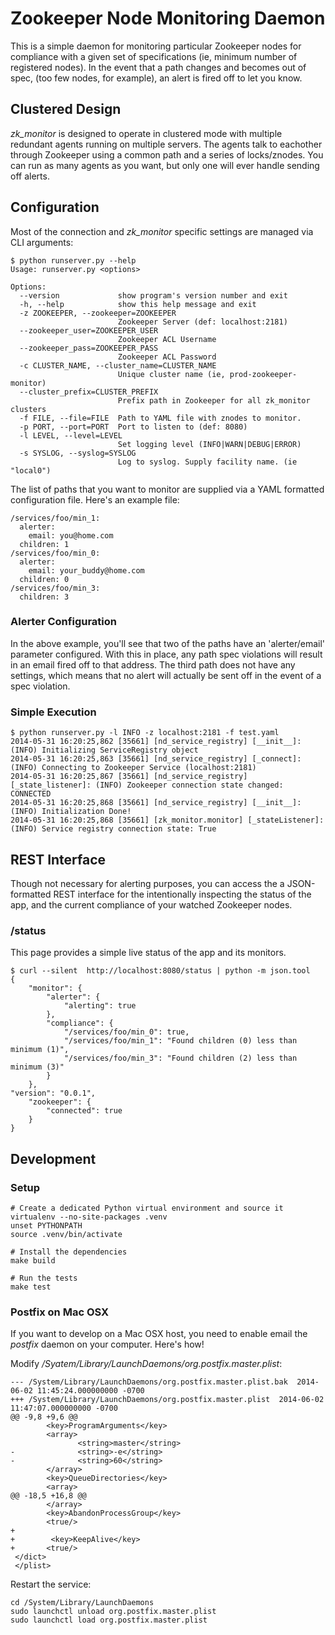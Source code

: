 # Zookeeper Node Monitoring Daemon

This is a simple daemon for monitoring particular Zookeeper nodes for
compliance with a given set of specifications (ie, minimum number of
registered nodes). In the event that a path changes and becomes out of
spec, (too few nodes, for example), an alert is fired off to let you know.

## Clustered Design

*zk_monitor* is designed to operate in clustered mode with multiple redundant
agents running on multiple servers. The agents talk to eachother through
Zookeeper using a common path and a series of locks/znodes. You can run as
many agents as you want, but only one will ever handle sending off alerts.

## Configuration

Most of the connection and *zk_monitor* specific settings are managed via
CLI arguments:

    $ python runserver.py --help
    Usage: runserver.py <options>
    
    Options:
      --version             show program's version number and exit
      -h, --help            show this help message and exit
      -z ZOOKEEPER, --zookeeper=ZOOKEEPER
                            Zookeeper Server (def: localhost:2181)
      --zookeeper_user=ZOOKEEPER_USER
                            Zookeeper ACL Username
      --zookeeper_pass=ZOOKEEPER_PASS
                            Zookeeper ACL Password
      -c CLUSTER_NAME, --cluster_name=CLUSTER_NAME
                            Unique cluster name (ie, prod-zookeeper-monitor)
      --cluster_prefix=CLUSTER_PREFIX
                            Prefix path in Zookeeper for all zk_monitor clusters
      -f FILE, --file=FILE  Path to YAML file with znodes to monitor.
      -p PORT, --port=PORT  Port to listen to (def: 8080)
      -l LEVEL, --level=LEVEL
                            Set logging level (INFO|WARN|DEBUG|ERROR)
      -s SYSLOG, --syslog=SYSLOG
                            Log to syslog. Supply facility name. (ie "local0")

The list of paths that you want to monitor are supplied via a YAML
formatted configuration file. Here's an example file:

    /services/foo/min_1:
      alerter:
        email: you@home.com
      children: 1
    /services/foo/min_0:
      alerter:
        email: your_buddy@home.com
      children: 0
    /services/foo/min_3:
      children: 3

### Alerter Configuration

In the above example, you'll see that two of the paths have an 'alerter/email'
parameter configured. With this in place, any path spec violations will result
in an email fired off to that address. The third path does not have any
settings, which means that no alert will actually be sent off in the event of
a spec violation.

### Simple Execution

    $ python runserver.py -l INFO -z localhost:2181 -f test.yaml
    2014-05-31 16:20:25,862 [35661] [nd_service_registry] [__init__]: (INFO) Initializing ServiceRegistry object
    2014-05-31 16:20:25,863 [35661] [nd_service_registry] [_connect]: (INFO) Connecting to Zookeeper Service (localhost:2181)
    2014-05-31 16:20:25,867 [35661] [nd_service_registry] [_state_listener]: (INFO) Zookeeper connection state changed: CONNECTED
    2014-05-31 16:20:25,868 [35661] [nd_service_registry] [__init__]: (INFO) Initialization Done!
    2014-05-31 16:20:25,868 [35661] [zk_monitor.monitor] [_stateListener]: (INFO) Service registry connection state: True

## REST Interface

Though not necessary for alerting purposes, you can access the a JSON-formatted
REST interface for the intentionally inspecting the status of the app, and
the current compliance of your watched Zookeeper nodes.

### /status

This page provides a simple live status of the app and its monitors.

    $ curl --silent  http://localhost:8080/status | python -m json.tool
    {
        "monitor": {
            "alerter": {
                "alerting": true
            },
            "compliance": {
                "/services/foo/min_0": true,
                "/services/foo/min_1": "Found children (0) less than minimum (1)",
                "/services/foo/min_3": "Found children (2) less than minimum (3)"
            }
        },
    "version": "0.0.1",
        "zookeeper": {
            "connected": true
        }
    }

## Development

### Setup

    # Create a dedicated Python virtual environment and source it
    virtualenv --no-site-packages .venv
    unset PYTHONPATH
    source .venv/bin/activate

    # Install the dependencies
    make build

    # Run the tests
    make test


### Postfix on Mac OSX

If you want to develop on a Mac OSX host, you need to enable email the
*postfix* daemon on your computer. Here's how!

Modify */Syatem/Library/LaunchDaemons/org.postfix.master.plist*:

    --- /System/Library/LaunchDaemons/org.postfix.master.plist.bak	2014-06-02 11:45:24.000000000 -0700
    +++ /System/Library/LaunchDaemons/org.postfix.master.plist	2014-06-02 11:47:07.000000000 -0700
    @@ -9,8 +9,6 @@
            <key>ProgramArguments</key>
            <array>
                   <string>master</string>
    -              <string>-e</string>
    -              <string>60</string>
            </array>
            <key>QueueDirectories</key>
            <array>
    @@ -18,5 +16,8 @@
            </array>
            <key>AbandonProcessGroup</key>
            <true/>
    +
    +        <key>KeepAlive</key>
    +       <true/>
     </dict>
     </plist>

Restart the service:

    cd /System/Library/LaunchDaemons
    sudo launchctl unload org.postfix.master.plist 
    sudo launchctl load org.postfix.master.plist
